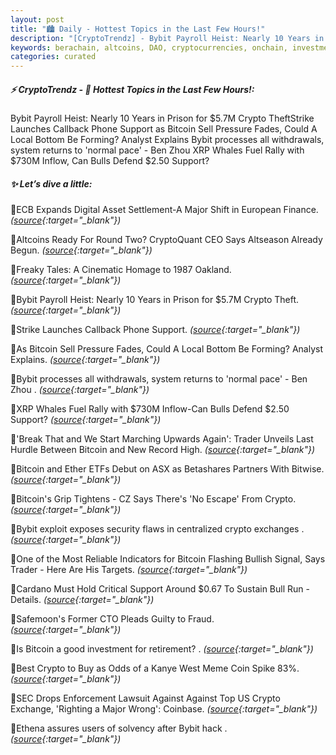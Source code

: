 ```yaml
---
layout: post
title: "🏙️ Daily - Hottest Topics in the Last Few Hours!"
description: "[CryptoTrendz] - Bybit Payroll Heist: Nearly 10 Years in Prison for $5.7M Crypto TheftStrike Launches Callback Phone Support as Bitcoin Sell Pressure Fades, Could A Local Bottom Be Forming? Analyst Explains Bybit processes all withdrawals, system returns to 'normal pace' - Ben Zhou XRP Whales Fuel Rally with $730M Inflow, Can Bulls Defend $2.50 Support?"
keywords: berachain, altcoins, DAO, cryptocurrencies, onchain, investment, smartcontracts, DEX, SOL
categories: curated
---
```


##### ⚡ CryptoTrendz - 📌 *Hottest Topics in the Last Few Hours!:*

Bybit Payroll Heist: Nearly 10 Years in Prison for $5.7M Crypto TheftStrike Launches Callback Phone Support as Bitcoin Sell Pressure Fades, Could A Local Bottom Be Forming? Analyst Explains Bybit processes all withdrawals, system returns to 'normal pace' - Ben Zhou XRP Whales Fuel Rally with $730M Inflow, Can Bulls Defend $2.50 Support?

##### ✨ *Let’s dive a little:*


🔹ECB Expands Digital Asset Settlement-A Major Shift in European Finance. *([source](https://s.avyag.com/dl82){:target="_blank"})*

🔹Altcoins Ready For Round Two? CryptoQuant CEO Says Altseason Already Begun. *([source](https://s.avyag.com/q078){:target="_blank"})*

🔹Freaky Tales: A Cinematic Homage to 1987 Oakland. *([source](https://s.avyag.com/grz6){:target="_blank"})*

🔹Bybit Payroll Heist: Nearly 10 Years in Prison for $5.7M Crypto Theft. *([source](https://s.avyag.com/sj80){:target="_blank"})*

🔹Strike Launches Callback Phone Support. *([source](https://s.avyag.com/1duq){:target="_blank"})*

🔹As Bitcoin Sell Pressure Fades, Could A Local Bottom Be Forming? Analyst Explains. *([source](https://s.avyag.com/46s3){:target="_blank"})*

🔹Bybit processes all withdrawals, system returns to 'normal pace' - Ben Zhou . *([source](https://s.avyag.com/jw4y){:target="_blank"})*

🔹XRP Whales Fuel Rally with $730M Inflow-Can Bulls Defend $2.50 Support? *([source](https://s.avyag.com/ia2x){:target="_blank"})*

🔹'Break That and We Start Marching Upwards Again': Trader Unveils Last Hurdle Between Bitcoin and New Record High. *([source](https://s.avyag.com/g4mm){:target="_blank"})*

🔹Bitcoin and Ether ETFs Debut on ASX as Betashares Partners With Bitwise. *([source](https://s.avyag.com/9faj){:target="_blank"})*

🔹Bitcoin's Grip Tightens - CZ Says There's 'No Escape' From Crypto. *([source](https://s.avyag.com/s4b6){:target="_blank"})*

🔹Bybit exploit exposes security flaws in centralized crypto exchanges . *([source](https://s.avyag.com/q2i5){:target="_blank"})*

🔹One of the Most Reliable Indicators for Bitcoin Flashing Bullish Signal, Says Trader - Here Are His Targets. *([source](https://s.avyag.com/lspi){:target="_blank"})*

🔹Cardano Must Hold Critical Support Around $0.67 To Sustain Bull Run - Details. *([source](https://s.avyag.com/4lvj){:target="_blank"})*

🔹Safemoon's Former CTO Pleads Guilty to Fraud. *([source](https://s.avyag.com/c6nt){:target="_blank"})*

🔹Is Bitcoin a good investment for retirement? . *([source](https://s.avyag.com/wjq6){:target="_blank"})*

🔹Best Crypto to Buy as Odds of a Kanye West Meme Coin Spike 83%. *([source](https://s.avyag.com/6i9j){:target="_blank"})*

🔹SEC Drops Enforcement Lawsuit Against Against Top US Crypto Exchange, 'Righting a Major Wrong': Coinbase. *([source](https://s.avyag.com/dwr4){:target="_blank"})*

🔹Ethena assures users of solvency after Bybit hack . *([source](https://s.avyag.com/7vo1){:target="_blank"})*
